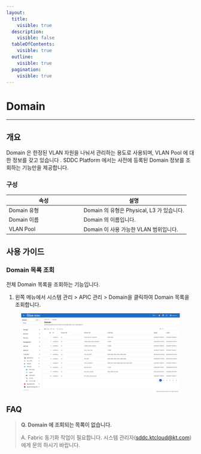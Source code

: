 ```yaml
---
layout:
  title:
    visible: true
  description:
    visible: false
  tableOfContents:
    visible: true
  outline:
    visible: true
  pagination:
    visible: true
---
```


# Domain

***

## 개요

Domain 은 한정된 VLAN 자원을 나눠서 관리하는 용도로 사용되며, VLAN Pool 에 대한 정보를 갖고 있습니다 . SDDC Platform 에서는 사전에 등록된 Domain 정보를 조회하는 기능만을 제공합니다.

### 구성

<table><thead><tr><th width="186">속성</th><th>설명</th></tr></thead><tbody><tr><td>Domain 유형</td><td>Domain 의 유형은 Physical, L3 가 있습니다.</td></tr><tr><td>Domain 이름</td><td>Domain 의 이름입니다.</td></tr><tr><td>VLAN Pool</td><td>Domain 이 사용 가능한 VLAN 범위입니다.</td></tr></tbody></table>

## 사용 가이드

### Domain 목록 조회

전체 Domain 목록을 조회하는 기능입니다.

1. 왼쪽 메뉴에서 시스템 관리 > APIC 관리 > Domain을 클릭하여 Domain 목록을 조회합니다.

<figure><img src="../../.gitbook/assets/image (717).png" alt=""><figcaption></figcaption></figure>

## FAQ

> **Q. Domain 에 조회되는 목록이 없습니다.**
>
> A. Fabric 동기화 작업이 필요합니다. 시스템 관리자(sddc.ktcloud@kt.com)에게 문의 하시기 바랍니다.
